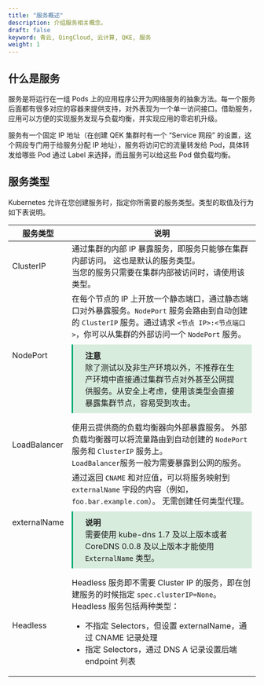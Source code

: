 ```yaml
---
title: "服务概述"
description: 介绍服务相关概念。
draft: false
keyword: 青云, QingCloud, 云计算, QKE, 服务
weight: 1
---
```


## 什么是服务

服务是将运行在一组 Pods 上的应用程序公开为网络服务的抽象方法。每一个服务后面都有很多对应的容器来提供支持，对外表现为一个单一访问接口。借助服务，应用可以方便的实现服务发现与负载均衡，并实现应用的零宕机升级。

服务有一个固定 IP 地址（在创建 QEK 集群时有一个 “Service 网段” 的设置，这个网段专门用于给服务分配 IP 地址），服务将访问它的流量转发给 Pod，具体转发给哪些 Pod 通过 Label 来选择，而且服务可以给这些 Pod 做负载均衡。

## 服务类型

Kubernetes 允许在您创建服务时，指定你所需要的服务类型。类型的取值及行为如下表说明。

| 服务类型     | 说明                                                         |
| ------------ | ------------------------------------------------------------ |
| ClusterIP    | 通过集群的内部 IP 暴露服务，即服务只能够在集群内部访问。 这也是默认的服务类型。<br/>当您的服务只需要在集群内部被访问时，请使用该类型。 |
| NodePort     | 在每个节点的 IP 上开放一个静态端口，通过静态端口对外暴露服务。`NodePort` 服务会路由到自动创建的 `ClusterIP` 服务。通过请求 `<节点 IP>:<节点端口>`，你可以从集群的外部访问一个 `NodePort` 服务。<br/><div style="background-color: #D8ECDE; padding: 10px 24px; margin: 10px 0; border-left: 3px solid #00a971;"><b>注意</b><br/>除了测试以及非生产环境以外，不推荐在生产环境中直接通过集群节点对外甚至公网提供服务。从安全上考虑，使用该类型会直接暴露集群节点，容易受到攻击。</div> |
| LoadBalancer | 使用云提供商的负载均衡器向外部暴露服务。 外部负载均衡器可以将流量路由到自动创建的 `NodePort` 服务和 `ClusterIP` 服务上。<br/> `LoadBalancer`服务一般为需要暴露到公网的服务。 |
| externalName | 通过返回 `CNAME` 和对应值，可以将服务映射到 `externalName` 字段的内容（例如，`foo.bar.example.com`）。 无需创建任何类型代理。<div style="background-color: #D8ECDE; padding: 10px 24px; margin: 10px 0; border-left: 3px solid #00a971;"><b>说明</b><br/>需要使用 kube-dns 1.7 及以上版本或者 CoreDNS 0.0.8 及以上版本才能使用 `ExternalName` 类型。</div> |
| Headless     | Headless 服务即不需要 Cluster IP 的服务，即在创建服务的时候指定 `spec.clusterIP=None`。<br/>Headless 服务包括两种类型：<ul><li>不指定 Selectors，但设置 externalName，通过 CNAME 记录处理</li><li>指定 Selectors，通过 DNS A 记录设置后端 endpoint 列表</li></ul> |

